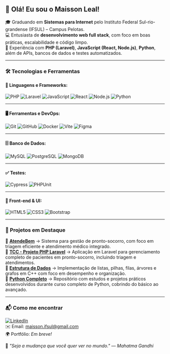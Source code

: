 ## 👋 Olá! Eu sou o Maisson Leal!

🎓 Graduando em **Sistemas para Internet** pelo Instituto Federal Sul-rio-grandense (IFSUL) – Campus Pelotas.  
💻 Entusiasta de **desenvolvimento web full stack**, com foco em boas práticas, escalabilidade e código limpo.  
🚀 Experiência com **PHP (Laravel)**, **JavaScript (React, Node.js)**, **Python**, além de APIs, bancos de dados e testes automatizados.


---

### 🛠️ Tecnologias e Ferramentas

#### 📌 **Linguagens e Frameworks:**  
![PHP](https://img.shields.io/badge/PHP-777BB4?style=for-the-badge&logo=php&logoColor=white)
![Laravel](https://img.shields.io/badge/Laravel-FF2D20?style=for-the-badge&logo=laravel&logoColor=white)
![JavaScript](https://img.shields.io/badge/JavaScript-F7DF1E?style=for-the-badge&logo=javascript&logoColor=black)
![React](https://img.shields.io/badge/React-61DAFB?style=for-the-badge&logo=react&logoColor=black)
![Node.js](https://img.shields.io/badge/Node.js-339933?style=for-the-badge&logo=nodedotjs&logoColor=white)
![Python](https://img.shields.io/badge/Python-3776AB?style=for-the-badge&logo=python&logoColor=white)

---

#### 🖥️ **Ferramentas e DevOps:**  
![Git](https://img.shields.io/badge/Git-F05032?style=for-the-badge&logo=git&logoColor=white)
![GitHub](https://img.shields.io/badge/GitHub-181717?style=for-the-badge&logo=github&logoColor=white)
![Docker](https://img.shields.io/badge/Docker-2496ED?style=for-the-badge&logo=docker&logoColor=white)
![Vite](https://img.shields.io/badge/Vite-646CFF?style=for-the-badge&logo=vite&logoColor=white)
![Figma](https://img.shields.io/badge/Figma-F24E1E?style=for-the-badge&logo=figma&logoColor=white)

---

#### 🗄️ **Banco de Dados:**  
![MySQL](https://img.shields.io/badge/MySQL-4479A1?style=for-the-badge&logo=mysql&logoColor=white)
![PostgreSQL](https://img.shields.io/badge/PostgreSQL-336791?style=for-the-badge&logo=postgresql&logoColor=white)
![MongoDB](https://img.shields.io/badge/MongoDB-47A248?style=for-the-badge&logo=mongodb&logoColor=white)

---

#### ✅ **Testes:**  
![Cypress](https://img.shields.io/badge/Cypress-17202C?style=for-the-badge&logo=cypress&logoColor=white)
![PHPUnit](https://img.shields.io/badge/PHPUnit-6C51A5?style=for-the-badge&logo=php&logoColor=white)

---

#### 🎨 **Front-end & UI:**  
![HTML5](https://img.shields.io/badge/HTML5-E34F26?style=for-the-badge&logo=html5&logoColor=white)
![CSS3](https://img.shields.io/badge/CSS3-1572B6?style=for-the-badge&logo=css3&logoColor=white)
![Bootstrap](https://img.shields.io/badge/Bootstrap-7952B3?style=for-the-badge&logo=bootstrap&logoColor=white)


---

### 📌 Projetos em Destaque
🔹 **[AtendeBem](https://github.com/MLS467/TCC-Projeto_React)** → Sistema para gestão de pronto-socorro, com foco em triagem eficiente e atendimento médico integrado.  
🔹 **[TCC - Projeto PHP Laravel](https://github.com/MLS467/TCC-Projeto_PHP-Laravel.git)** → Aplicação em Laravel para gerenciamento completo de pacientes em pronto-socorro, incluindo triagem e atendimentos.  
🔹 **[Estrutura de Dados](https://github.com/MLS467/Estrutura_de_Dados)** → Implementação de listas, pilhas, filas, árvores e grafos em C++ com foco em desempenho e organização.  
🔹 **[Python Completo](https://github.com/MLS467/Python_Completo.git)** → Repositório com estudos e projetos práticos desenvolvidos durante curso completo de Python, cobrindo do básico ao avançado.



---

### 📬 Como me encontrar
[![LinkedIn](https://img.shields.io/badge/LinkedIn-Maisson%20Leal-0077B5?style=for-the-badge&logo=linkedin&logoColor=white)](https://www.linkedin.com/in/maisson-leal-da-silva-373633288/)  
✉️ Email: maisson.ifsul@gmail.com  
🌍 Portfólio: *Em breve!*

📌 *"Seja a mudança que você quer ver no mundo." — Mahatma Gandhi*
